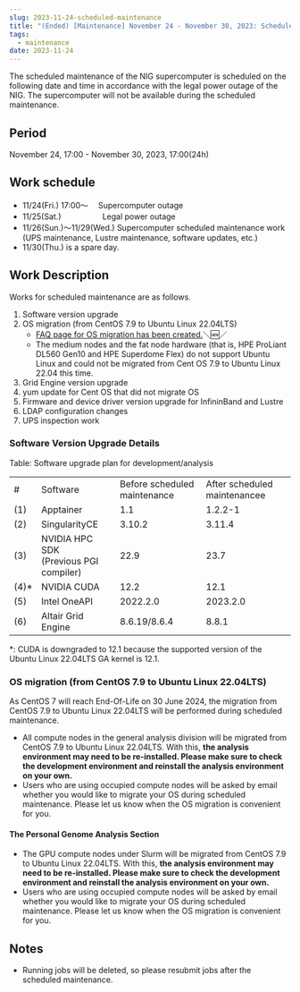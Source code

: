 ```yaml
---
slug: 2023-11-24-scheduled-maintenance
title: "(Ended) [Maintenance] November 24 - November 30, 2023: Scheduled Maintenance."
tags:
  - maintenance
date: 2023-11-24
---
```




The scheduled maintenance of the NIG supercomputer is scheduled on the following date and time in accordance with the legal power outage of the NIG. The supercomputer will not be available during the scheduled maintenance.

<!-- truncate -->

## Period

November 24, 17:00 - November 30, 2023, 17:00(24h)


## Work schedule

- 11/24(Fri.) 17:00～ 　Supercomputer outage
- 11/25(Sat.) 　　　　　Legal power outage
- 11/26(Sun.)～11/29(Wed.) Supercomputer scheduled maintenance work (UPS maintenance, Lustre maintenance, software updates, etc.)
- 11/30(Thu.) is a spare day.


## Work Description

Works for scheduled maintenance are as follows.

1. Software version upgrade 
2. OS migration (from CentOS 7.9 to Ubuntu Linux 22.04LTS)
    - [FAQ page for OS migration has been created.](/guides/FAQ/faq_os_migration/)＼&#x1f195;／
    - The medium nodes and the fat node hardware (that is, HPE ProLiant DL560 Gen10 and HPE Superdome Flex) do not support Ubuntu Linux and could not be migrated from Cent OS 7.9 to Ubuntu Linux 22.04 this time.
3. Grid Engine version upgrade 
4. yum update for Cent OS that did not migrate OS 
5. Firmware and device driver version upgrade for InfininBand and Lustre 
6. LDAP configuration changes 
7. UPS inspection work

### Software Version Upgrade Details

Table: Software upgrade plan for development/analysis

<table>
<tr>
  <td>#</td>
  <td>Software</td>
  <td>Before scheduled maintenance</td>
  <td>After scheduled maintenancee</td>
</tr>

<tr>
  <td>(1)</td>
  <td>Apptainer</td>
  <td>1.1</td>
  <td>1.2.2-1</td>
</tr>

<tr>
  <td>(2)</td>
  <td>SingularityCE</td>
  <td>3.10.2</td>
  <td>3.11.4</td>
</tr>

<tr>
  <td>(3)</td>
  <td>NVIDIA HPC SDK<br/>(Previous PGI compiler) </td>
  <td>22.9</td>
  <td>23.7</td>
</tr>

<tr>
  <td>(4)*</td>
  <td>NVIDIA CUDA</td>
  <td>12.2</td>
  <td>12.1</td>
</tr>

<tr>
  <td>(5)</td>
  <td>Intel OneAPI</td>
  <td>2022.2.0</td>
  <td>2023.2.0</td>
</tr>

<tr>
  <td>(6)</td>
  <td>Altair Grid Engine</td>
  <td>8.6.19/8.6.4</td>
  <td>8.8.1</td>
</tr>

</table>

*: 
CUDA is downgraded to 12.1 because the supported version of the Ubuntu Linux 22.04LTS GA kernel is 12.1.

### OS migration (from CentOS 7.9 to Ubuntu Linux 22.04LTS)

As CentOS 7 will reach End-Of-Life on 30 June 2024, the migration from CentOS 7.9 to Ubuntu Linux 22.04LTS will be performed during scheduled maintenance.

- All compute nodes in the general analysis division will be migrated from CentOS 7.9 to Ubuntu Linux 22.04LTS. With this, **the analysis environment may need to be re-installed. Please make sure to check the development environment and reinstall the analysis environment on your own.**
- Users who are using occupied compute nodes will be asked by email whether you would like to migrate your OS during scheduled maintenance. Please let us know when the OS migration is convenient for you.


#### The Personal Genome Analysis Section

- The GPU compute nodes under Slurm will be migrated from CentOS 7.9 to Ubuntu Linux 22.04LTS. With this, **the analysis environment may need to be re-installed. Please make sure to check the development environment and reinstall the analysis environment on your own.**
- Users who are using occupied compute nodes will be asked by email whether you would like to migrate your OS during scheduled maintenance. Please let us know when the OS migration is convenient for you.


## Notes
- Running jobs will be deleted, so please resubmit jobs after the scheduled maintenance.
